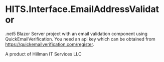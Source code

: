 # HITS.Interface.EmailAddressValidator
.net5 Blazor Server project with an email validation component using QuickEmailVerification. You need an api key which can be obtained from https://quickemailverification.com/register.

A product of Hillman IT Services LLC
